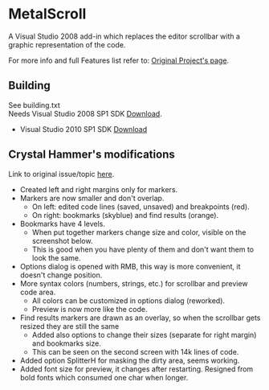 # MetalScroll

A Visual Studio 2008 add-in which replaces the editor scrollbar with a graphic representation of the code.

For more info and full Features list refer to:
[Original Project's page](https://code.google.com/archive/p/metalscroll/).

## Building

See building.txt  
Needs Visual Studio 2008 SP1 SDK [Download](https://www.microsoft.com/en-us/download/details.aspx?id=21827).

- Visual Studio 2010 SP1 SDK [Download](https://www.microsoft.com/en-us/download/details.aspx?id=21835)

## Crystal Hammer's modifications

Link to original issue/topic [here](https://code.google.com/archive/p/metalscroll/issues/9).

* Created left and right margins only for markers.
* Markers are now smaller and don't overlap.
  * On left: edited code lines (saved, unsaved) and breakpoints (red).
  * On right: bookmarks (skyblue) and find results (orange).
* Bookmarks have 4 levels.
  * When put together markers change size and color, visible on the screenshot below.
  * This is good when you have plenty of them and don't want them to look the same.
* Options dialog is opened with RMB, this way is more convenient, it doesn't change position.
* More syntax colors (numbers, strings, etc.) for scrollbar and preview code area.
  * All colors can be customized in options dialog (reworked).
  * Preview is now more like the code.
* Find results markers are drawn as an overlay, so when the scrollbar gets resized they are still the same
  * Added also options to change their sizes (separate for right margin) and bookmarks size.
  * This can be seen on the second screen with 14k lines of code.
* Added option SplitterH for masking the dirty area, seems working.
* Added font size for preview, it changes after restarting. Resigned from bold fonts which consumed one char when longer.
